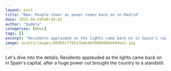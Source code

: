 ```yaml
---
layout: post
title: "New: People cheer as power comes back on in Madrid"
date: 2025-04-29T00:44:02
author: "badely"
categories: [News]
tags: []
excerpt: "Residents applauded as the lights came back on in Spain's capital, after a huge power cut brought the country to a standstill."
image: assets/images/00d05cf785a7b4e48fb06696bb694ea1.jpg
---
```


Let's dive into the details: Residents applauded as the lights came back on in Spain's capital, after a huge power cut brought the country to a standstill.

